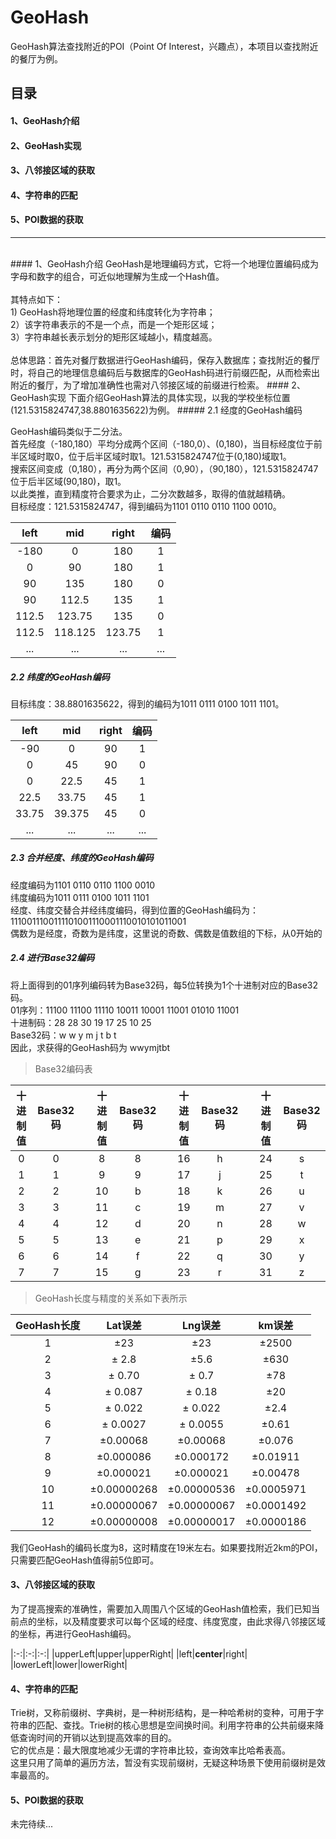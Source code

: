 # GeoHash #
GeoHash算法查找附近的POI（Point Of Interest，兴趣点），本项目以查找附近的餐厅为例。
## 目录
#### 1、GeoHash介绍
#### 2、GeoHash实现
#### 3、八邻接区域的获取
#### 4、字符串的匹配
#### 5、POI数据的获取

---------
<br>
#### 1、GeoHash介绍
GeoHash是地理编码方式，它将一个地理位置编码成为字母和数字的组合，可近似地理解为生成一个Hash值。<br><br>
其特点如下：<br>
1) GeoHash将地理位置的经度和纬度转化为字符串；<br>
2）该字符串表示的不是一个点，而是一个矩形区域；<br>
3）字符串越长表示划分的矩形区域越小，精度越高。<br><br>
总体思路：首先对餐厅数据进行GeoHash编码，保存入数据库；查找附近的餐厅时，将自己的地理信息编码后与数据库的GeoHash码进行前缀匹配，从而检索出附近的餐厅，为了增加准确性也需对八邻接区域的前缀进行检索。
#### 2、GeoHash实现
下面介绍GeoHash算法的具体实现，以我的学校坐标位置(121.5315824747,38.8801635622)为例。
##### 2.1 经度的GeoHash编码

GeoHash编码类似于二分法。<br>
首先经度（-180,180）平均分成两个区间（-180,0）、(0,180)，当目标经度位于前半区域时取0，位于后半区域时取1。121.5315824747位于(0,180)域取1。<br>
搜索区间变成（0,180），再分为两个区间（0,90），（90,180），121.5315824747位于后半区域(90,180)，取1。<br>
以此类推，直到精度符合要求为止，二分次数越多，取得的值就越精确。<br>
目标经度：121.5315824747，得到编码为1101 0110 0110 1100 0010。

|left|mid|right|编码|
|:-:|:-:|:-:|:-:|
|-180 |0 |180| 1|
|0 |90 |180 |1|
|90 |135 |180 |0|
|90 |112.5 |135 |1|
|112.5 |123.75 |135 |0|
|112.5 |118.125 |123.75 |1|
|...|...|...|...|
##### 2.2 纬度的GeoHash编码

目标纬度：38.8801635622，得到的编码为1011 0111 0100 1011 1101。

|left|mid|right|编码|
|:-:|:-:|:-:|:-:|
|-90 |0 |90 |1|
|0 |45 |90 |0|
|0 |22.5 |45 |1|
|22.5 |33.75 |45 |1|
|33.75 |39.375 |45 |0|
|...|...|...|...|

##### 2.3 合并经度、纬度的GeoHash编码
经度编码为1101 0110 0110 1100 0010<br>
纬度编码为1011 0111 0100 1011 1101<br>
经度、纬度交替合并经纬度编码，得到位置的GeoHash编码为：<br>
1110011100111101001110001110010101011001<br>
偶数为是经度，奇数为是纬度，这里说的奇数、偶数是值数组的下标，从0开始的
##### 2.4 进行Base32编码
将上面得到的01序列编码转为Base32码，每5位转换为1个十进制对应的Base32码。<br>
01序列：11100 11100 11110 10011 10001 11001 01010 11001<br>
十进制码：28 28 30 19 17 25 10 25<br>
Base32码：w w y m j t b t<br>
因此，求获得的GeoHash码为 wwymjtbt
> Base32编码表

|十进制值|Base32码||十进制值|Base32码||十进制值|Base32码||十进制值|Base32码|
|:-:|:-:|:-:|:-:|:-:|:-:|:-:|:-:|:-:|:-:|:-:|
|0|0| |8|8 | |16|h| |24|s|
|1|1| |9|9 | |17|j| |25|t|
|2|2| |10|b| |18|k| |26|u|
|3|3| |11|c| |19|m| |27|v|
|4|4| |12|d| |20|n| |28|w|
|5|5| |13|e| |21|p| |29|x|
|6|6| |14|f| |22|q| |30|y|
|7|7| |15|g| |23|r| |31|z|

>GeoHash长度与精度的关系如下表所示

|GeoHash长度	|Lat误差|Lng误差|km误差
|:-:|:-:|:-:|:-:|
|1|±23|±23|±2500|
|2|± 2.8|±5.6|±630|
|3|± 0.70|± 0.7|±78|
|4|± 0.087|± 0.18|±20|
|5|± 0.022|± 0.022|±2.4|
|6|± 0.0027|± 0.0055|±0.61|
|7|±0.00068|±0.00068|±0.076|
|8|±0.000086|±0.000172|±0.01911|
|9|±0.000021|±0.000021|±0.00478|
|10|±0.00000268|±0.00000536|±0.0005971|
|11|±0.00000067|±0.00000067|±0.0001492|
|12|±0.00000008|±0.00000017|±0.0000186|

我们GeoHash的编码长度为8，这时精度在19米左右。如果要找附近2km的POI，只需要匹配GeoHash值得前5位即可。
#### 3、八邻接区域的获取
为了提高搜索的准确性，需要加入周围八个区域的GeoHash值检索，我们已知当前点的坐标，以及精度要求可以每个区域的经度、纬度宽度，由此求得八邻接区域的坐标，再进行GeoHash编码。

|:-:|:-:|:-:|
|upperLeft|upper|upperRight|
|left|**center**|right|
|lowerLeft|lower|lowerRight|

#### 4、字符串的匹配
Trie树，又称前缀树、字典树，是一种树形结构，是一种哈希树的变种，可用于字符串的匹配、查找。Trie树的核心思想是空间换时间。利用字符串的公共前缀来降低查询时间的开销以达到提高效率的目的。<br>
它的优点是：最大限度地减少无谓的字符串比较，查询效率比哈希表高。<br>
这里只用了简单的遍历方法，暂没有实现前缀树，无疑这种场景下使用前缀树是效率最高的。
#### 5、POI数据的获取

未完待续...